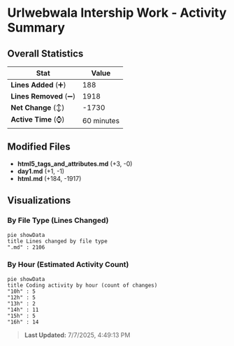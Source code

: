 # Urlwebwala Intership Work - Activity Summary 

## Overall Statistics

| Stat                   | Value                                                             |
| ---------------------- | ----------------------------------------------------------------- |
| **Lines Added** (➕)   | 188                                          |
| **Lines Removed** (➖) | 1918                                        |
| **Net Change** (↕)    | -1730                |
| **Active Time** (⌚)   | 60 minutes |


## Modified Files
- **html5_tags_and_attributes.md** (+3, -0)
- **day1.md** (+1, -1)
- **html.md** (+184, -1917)

## Visualizations

### By File Type (Lines Changed)

```mermaid
pie showData
title Lines changed by file type
".md" : 2106
```

### By Hour (Estimated Activity Count)

```mermaid
pie showData
title Coding activity by hour (count of changes)
"10h" : 5
"12h" : 5
"13h" : 2
"14h" : 11
"15h" : 5
"16h" : 14
```


> **Last Updated:** 7/7/2025, 4:49:13 PM
